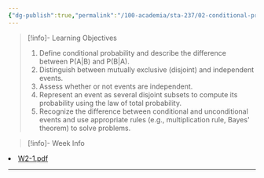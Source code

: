 ```yaml
---
{"dg-publish":true,"permalink":"/100-academia/sta-237/02-conditional-probability-and-independence/week-3-conditional-probability-and-independence/","tags":["university","#lecture","#note","stats"],"created":"2024-09-17T16:54:30.658-04:00","updated":"2024-09-19T16:16:50.545-04:00"}
---
```



> [!info]- Learning Objectives
> 1. Define conditional probability and describe the difference between P(A|B) and P(B|A).
> 2. Distinguish between mutually exclusive (disjoint) and independent events.
> 3. Assess whether or not events are independent.
> 4. Represent an event as several disjoint subsets to compute its probability using the law of total probability.
> 5. Recognize the difference between conditional and unconditional events and use appropriate rules (e.g., multiplication rule, Bayes' theorem) to solve problems.

> [!info]- Week Info
> <p><span><ul>
<li dir="auto"><a data-tooltip-position="top" aria-label="100 Academia/STA237/Files/W2-1.pdf" data-href="100 Academia/STA237/Files/W2-1.pdf" href="100 Academia/STA237/Files/W2-1.pdf" class="internal-link" target="_blank" rel="noopener">W2-1.pdf</a></li>
</ul></span></p>
 
---
